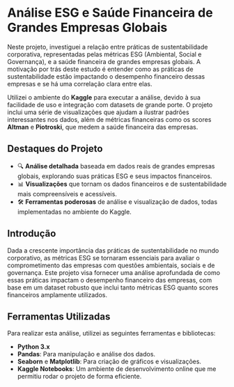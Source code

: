 # **Análise ESG e Saúde Financeira de Grandes Empresas Globais**

Neste projeto, investiguei a relação entre práticas de sustentabilidade corporativa, representadas pelas métricas ESG (Ambiental, Social e Governança), e a saúde financeira de grandes empresas globais. A motivação por trás deste estudo é entender como as práticas de sustentabilidade estão impactando o desempenho financeiro dessas empresas e se há uma correlação clara entre elas.

Utilizei o ambiente do **Kaggle** para executar a análise, devido à sua facilidade de uso e integração com datasets de grande porte. O projeto inclui uma série de visualizações que ajudam a ilustrar padrões interessantes nos dados, além de métricas financeiras como os scores **Altman** e **Piotroski**, que medem a saúde financeira das empresas.

## **Destaques do Projeto**

- 🔍 **Análise detalhada** baseada em dados reais de grandes empresas globais, explorando suas práticas ESG e seus impactos financeiros.
- 📊 **Visualizações** que tornam os dados financeiros e de sustentabilidade mais compreensíveis e acessíveis.
- 🛠️ **Ferramentas poderosas** de análise e visualização de dados, todas implementadas no ambiente do Kaggle.

## **Introdução**

Dada a crescente importância das práticas de sustentabilidade no mundo corporativo, as métricas ESG se tornaram essenciais para avaliar o comprometimento das empresas com questões ambientais, sociais e de governança. Este projeto visa fornecer uma análise aprofundada de como essas práticas impactam o desempenho financeiro das empresas, com base em um dataset robusto que inclui tanto métricas ESG quanto scores financeiros amplamente utilizados.


## **Ferramentas Utilizadas**

Para realizar esta análise, utilizei as seguintes ferramentas e bibliotecas:

- **Python 3.x**
- **Pandas**: Para manipulação e análise dos dados.
- **Seaborn** e **Matplotlib**: Para criação de gráficos e visualizações.
- **Kaggle Notebooks**: Um ambiente de desenvolvimento online que me permitiu rodar o projeto de forma eficiente.
